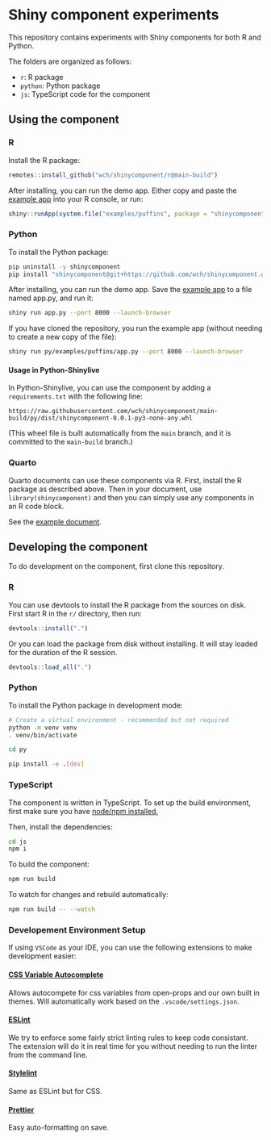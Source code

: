 # Shiny component experiments

This repository contains experiments with Shiny components for both R and Python.

The folders are organized as follows:

- `r`: R package
- `python`: Python package
- `js`: TypeScript code for the component

## Using the component

### R

Install the R package:

```R
remotes::install_github("wch/shinycomponent/r@main-build")
```

After installing, you can run the demo app. Either copy and paste the [example app](r/inst/examples/puffins/app.R) into your R console, or run:

```R
shiny::runApp(system.file("examples/puffins", package = "shinycomponent"))
```

### Python

To install the Python package:

```bash
pip uninstall -y shinycomponent
pip install "shinycomponent@git+https://github.com/wch/shinycomponent.git@main-build#subdirectory=py"
```

After installing, you can run the demo app. Save the [example app](py/examples/puffins/app.py) to a file named app.py, and run it:

```bash
shiny run app.py --port 8000 --launch-browser
```

If you have cloned the repository, you run the example app (without needing to create a new copy of the file):

```bash
shiny run py/examples/puffins/app.py --port 8000 --launch-browser
```

#### Usage in Python-Shinylive

In Python-Shinylive, you can use the component by adding a `requirements.txt` with the following line:

```
https://raw.githubusercontent.com/wch/shinycomponent/main-build/py/dist/shinycomponent-0.0.1-py3-none-any.whl
```

(This wheel file is built automatically from the `main` branch, and it is committed to the `main-build` branch.)

### Quarto

Quarto documents can use these components via R. First, install the R package as described above. Then in your document, use `library(shinycomponent)` and then you can simply use any components in an R code block.

See the [example document](quarto/components.qmd).

## Developing the component

To do development on the component, first clone this repository.

### R

You can use devtools to install the R package from the sources on disk. First start R in the `r/` directory, then run:

```R
devtools::install(".")
```

Or you can load the package from disk without installing. It will stay loaded for the duration of the R session.

```R
devtools::load_all(".")
```

### Python

To install the Python package in development mode:

```bash
# Create a virtual environment - recommended but not required
python -m venv venv
. venv/bin/activate

cd py

pip install -e .[dev]
```

### TypeScript

The component is written in TypeScript. To set up the build environment, first make sure you have [node/npm installed.](https://nodejs.org/en/download)

Then, install the dependencies:

```bash
cd js
npm i
```

To build the component:

```bash
npm run build
```

To watch for changes and rebuild automatically:

```bash
npm run build -- --watch
```

### Developement Environment Setup

If using `VSCode` as your IDE, you can use the following extensions to make development easier:

#### [CSS Variable Autocomplete](https://marketplace.visualstudio.com/items?itemName=vunguyentuan.vscode-css-variables)

Allows autocompete for css variables from open-props and our own built in themes. Will automatically work based on the `.vscode/settings.json`.

#### [ESLint](https://marketplace.visualstudio.com/items?itemName=dbaeumer.vscode-eslint)

We try to enforce some fairly strict linting rules to keep code consistant. The extension will do it in real time for you without needing to run the linter from the command line.

#### [Stylelint](https://marketplace.visualstudio.com/items?itemName=stylelint.vscode-stylelint)

Same as ESLint but for CSS.

#### [Prettier](https://marketplace.visualstudio.com/items?itemName=esbenp.prettier-vscode)

Easy auto-formatting on save.
